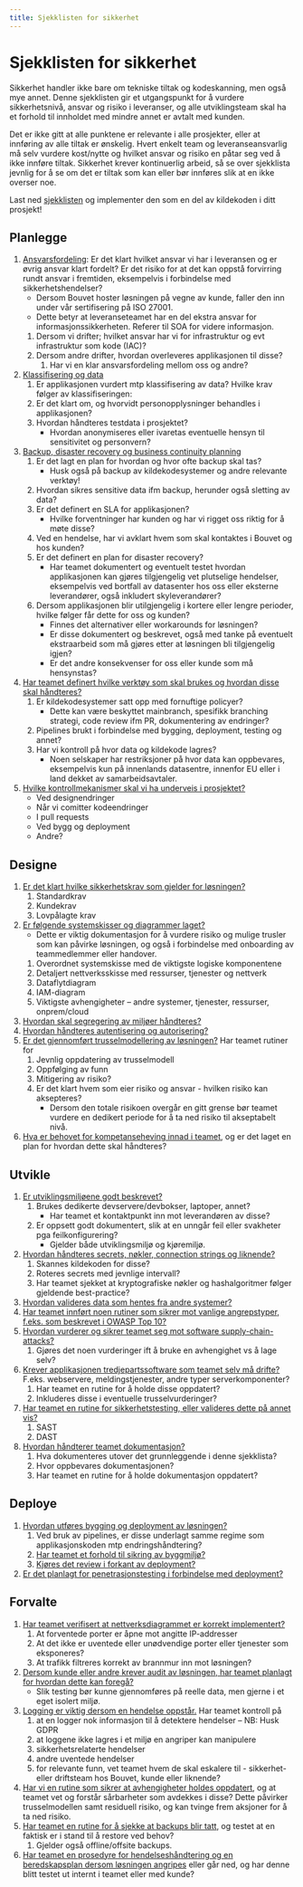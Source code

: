 ```yaml
--- 
title: Sjekklisten for sikkerhet
---
```


# Sjekklisten for sikkerhet
Sikkerhet handler ikke bare om tekniske tiltak og kodeskanning, men også mye annet. Denne sjekklisten gir et utgangspunkt for å vurdere sikkerhetsnivå, ansvar og risiko i leveranser, og alle utviklingsteam skal ha et forhold til innholdet med mindre annet er avtalt med kunden. 

Det er ikke gitt at alle punktene er relevante i alle prosjekter, eller at innføring av alle tiltak er ønskelig. Hvert enkelt team og leveranseansvarlig må selv vurdere kost/nytte og hvilket ansvar og risiko en påtar seg ved å ikke innføre tiltak. Sikkerhet krever kontinuerlig arbeid, så se over sjekklista jevnlig for å se om det er tiltak som kan eller bør innføres slik at en ikke overser noe. 

Last ned [sjekklisten](https://raw.githubusercontent.com/bouvet/sikkerhet.bouvet.no/main/docs/checklist.md) og implementer den som en del av kildekoden i ditt prosjekt!

## Planlegge
1.	[Ansvarsfordeling](./01_planlegge/01_ansvarsfordeling.md): Er det klart hvilket ansvar vi har i leveransen og er øvrig ansvar klart fordelt? Er det risiko for at det kan oppstå forvirring rundt ansvar i fremtiden, eksempelvis i forbindelse med sikkerhetshendelser?
    * Dersom Bouvet hoster løsningen på vegne av kunde, faller den inn under vår sertifisering på ISO 27001. 
    * Dette betyr at leveranseteamet har en del ekstra ansvar for informasjonssikkerheten. Referer til SOA for videre informasjon. 
    1.	Dersom vi drifter; hvilket ansvar har vi for infrastruktur og evt infrastruktur som kode (IAC)? 
    2.	Dersom andre drifter, hvordan overleveres applikasjonen til disse? 
        1. Har vi en klar ansvarsfordeling mellom oss og andre? 
2.	[Klassifisering og data](./01_planlegge/02_data_og_klassifisering.md) 
    1.	Er applikasjonen vurdert mtp klassifisering av data? Hvilke krav følger av klassifiseringen: 
    2.	Er det klart om, og hvorvidt personopplysninger behandles i applikasjonen?
    3.	Hvordan håndteres testdata i prosjektet? 
        * Hvordan anonymiseres eller ivaretas eventuelle hensyn til sensitivitet og personvern? 
3.	[Backup, disaster recovery og business continuity planning](./01_planlegge/03_business_continuity.md)
    1.	Er det lagt en plan for hvordan og hvor ofte backup skal tas?  
        * Husk også på backup av kildekodesystemer og andre relevante verktøy!
    2.	Hvordan sikres sensitive data ifm backup, herunder også sletting av data?
    3.	Er det definert en SLA for applikasjonen? 
        * Hvilke forventninger har kunden og har vi rigget oss riktig for å møte disse? 
    4.	Ved en hendelse, har vi avklart hvem som skal kontaktes i Bouvet og hos kunden? 
    5.	Er det definert en plan for disaster recovery?
        * Har teamet dokumentert og eventuelt testet hvordan applikasjonen kan gjøres tilgjengelig vet plutselige hendelser, eksempelvis ved bortfall av datasenter hos oss eller eksterne leverandører, også inkludert skyleverandører?         
    6.	Dersom applikasjonen blir utilgjengelig i kortere eller lengre perioder, hvilke følger får dette for oss og kunden?     
        * Finnes det alternativer eller workarounds for løsningen? 
        * Er disse dokumentert og beskrevet, også med tanke på eventuelt ekstraarbeid som må gjøres etter at løsningen bli tilgjengelig igjen? 
        * Er det andre konsekvenser for oss eller kunde som må hensynstas? 
4.	[Har teamet definert hvilke verktøy som skal brukes og hvordan disse skal håndteres?](./01_planlegge/04_verktoy_og_bruk.md)
    1.	Er kildekodesystemer satt opp med fornuftige policyer? 
        * Dette kan være beskyttet mainbranch, spesifikk branching strategi, code review ifm PR, dokumentering av endringer?
    2.	Pipelines brukt i forbindelse med bygging, deployment, testing og annet?
    3.	Har vi kontroll på hvor data og kildekode lagres? 
        * Noen selskaper har restriksjoner på hvor data kan oppbevares, eksempelvis kun på innenlands datasentre, innenfor EU eller i land dekket av samarbeidsavtaler. 
5. [Hvilke kontrollmekanismer skal vi ha underveis i prosjektet?](./01_planlegge/05_sikkerhetsgater.md) 
    * Ved designendringer
    * Når vi comitter kodeendringer
    * I pull requests
    * Ved bygg og deployment
    * Andre? 

## Designe
1.	[Er det klart hvilke sikkerhetskrav som gjelder for løsningen?](./02_designe/01_sikkerhetskrav.md) 
    1.	Standardkrav
    2.	Kundekrav
    3.	Lovpålagte krav
2.	[Er følgende systemskisser og diagrammer laget?](./02_designe/02_systemskisser.md) 
    * Dette er viktig dokumentasjon for å vurdere risiko og mulige trusler som kan påvirke løsningen, og også i forbindelse med onboarding av teammedlemmer eller handover.
    1.	Overordnet systemskisse med de viktigste logiske komponentene
    2.	Detaljert nettverksskisse med ressurser, tjenester og nettverk
    3.	Dataflytdiagram
    4.	IAM-diagram
    5.	Viktigste avhengigheter – andre systemer, tjenester, ressurser, onprem/cloud
3.	[Hvordan skal segregering av miljøer håndteres?](./02_designe/03_segregering.md) 
4.	[Hvordan håndteres autentisering og autorisering?](./02_designe/04_autentisering.md) 
5.	[Er det gjennomført trusselmodellering av løsningen?](./02_designe/05_trusselmodellering.md) Har teamet rutiner for
    1.	Jevnlig oppdatering av trusselmodell
    2.	Oppfølging av funn
    3.	Mitigering av risiko? 
    4.	Er det klart hvem som eier risiko og ansvar - hvilken risiko kan aksepteres?
        * Dersom den totale risikoen overgår en gitt grense bør teamet vurdere en dedikert periode for å ta ned risiko til akseptabelt nivå.  
6.	[Hva er behovet for kompetanseheving innad i teamet](./02_designe/06_kompetanseheving.md), og er det laget en plan for hvordan dette skal håndteres? 

## Utvikle
1.	[Er utviklingsmiljøene godt beskrevet?](./03_utvikle/01_utviklingsmiljoer.md) 
    1.	Brukes dedikerte devservere/devbokser, laptoper, annet? 
        * Har teamet et kontaktpunkt inn mot leverandøren av disse?
    2.	Er oppsett godt dokumentert, slik at en unngår feil eller svakheter pga feilkonfigurering?
        * Gjelder både utviklingsmiljø og kjøremiljø.  
2.	[Hvordan håndteres secrets, nøkler, connection strings og liknende?](./03_utvikle/02_secrets.md) 
    1.	Skannes kildekoden for disse? 
    2.	Roteres secrets med jevnlige intervall? 
    3.	Har teamet sjekket at kryptografiske nøkler og hashalgoritmer følger gjeldende best-practice? 
3.	[Hvordan valideres data som hentes fra andre systemer?](./03_utvikle/03_datavalidering.md) 
4.	[Har teamet innført noen rutiner som sikrer mot vanlige angrepstyper, f.eks. som beskrevet i OWASP Top 10?](./03_utvikle/04_sikkerhetspraksiser.md)
5.	[Hvordan vurderer og sikrer teamet seg mot software supply-chain-attacks?](./03_utvikle/05_software_supply_chain.md) 
    1.	Gjøres det noen vurderinger ift å bruke en avhengighet vs å lage selv? 
6.	[Krever applikasjonen tredjepartssoftware som teamet selv må drifte?](./03_utvikle/06_interne_komponenter.md) F.eks. webservere, meldingstjenester, andre typer serverkomponenter?
    1.	Har teamet en rutine for å holde disse oppdatert? 
    2.  Inkluderes disse i eventuelle trusselvurderinger?
7.	[Har teamet en rutine for sikkerhetstesting, eller valideres dette på annet vis?](./03_utvikle/08_sikkerhetstesting.md)
    1.	SAST
    2.	DAST
8.	[Hvordan håndterer teamet dokumentasjon?](./03_utvikle/09_dokumentasjon.md)
    1.	Hva dokumenteres utover det grunnleggende i denne sjekklista?
    2.	Hvor oppbevares dokumentasjonen? 
    3.  Har teamet en rutine for å holde dokumentasjon oppdatert? 

## Deploye
1.	[Hvordan utføres bygging og deployment av løsningen?](./04_deploye/01_cicd.md) 
    1. Ved bruk av pipelines, er disse underlagt samme regime som applikasjonskoden mtp endringshåndtering? 
    2. [Har teamet et forhold til sikring av byggmiljø?](./04_deploye/02_bygg.md)
    3. [Kjøres det review i forkant av deployment?](./04_deploye/03_deploy.md)
3.	[Er det planlagt for penetrasjonstesting i forbindelse med deployment?](./04_deploye/04_pentesting.md) 

## Forvalte
1.	[Har teamet verifisert at nettverksdiagrammet er korrekt implementert?](./05_forvalte/01_verifisering_av_design.md)
    1.	At forventede porter er åpne mot angitte IP-addresser
    2.	At det ikke er uventede eller unødvendige porter eller tjenester som eksponeres? 
    3.	At trafikk filtreres korrekt av brannmur inn mot løsningen? 
2.	[Dersom kunde eller andre krever audit av løsningen, har teamet planlagt for hvordan dette kan foregå?](./05_forvalte/02_audit.md) 
    * Slik testing bør kunne gjennomføres på reelle data, men gjerne i et eget isolert miljø. 
3.	[Logging er viktig dersom en hendelse oppstår.](./05_forvalte/03_logging_monitorering.md) Har teamet kontroll på 
    1.	at en logger nok informasjon til å detektere hendelser – NB: Husk GDPR
    2.	at loggene ikke lagres i et miljø en angriper kan manipulere 
    4.	sikkerhetsrelaterte hendelser
    5.	andre uventede hendelser
    6.  for relevante funn, vet teamet hvem de skal eskalere til - sikkerhet- eller driftsteam hos Bouvet, kunde eller liknende?
4.	[Har vi en rutine som sikrer at avhengigheter holdes oppdatert](./05_forvalte/04_forvaltning_avhengigheter.md), og at teamet vet og forstår sårbarheter som avdekkes i disse? Dette påvirker trusselmodellen samt residuell risiko, og kan tvinge frem aksjoner for å ta ned risiko. 
5.	[Har teamet en rutine for å sjekke at backups blir tatt](./05_forvalte/05_preparedness.md), og testet at en faktisk er i stand til å restore ved behov? 
    1.	Gjelder også offline/offsite backups. 
6.	[Har teamet en prosedyre for hendelseshåndtering og en beredskapsplan dersom løsningen angripes](./05_forvalte/06_incident_response.md) eller går ned, og har denne blitt testet ut internt i teamet eller med kunde? 

